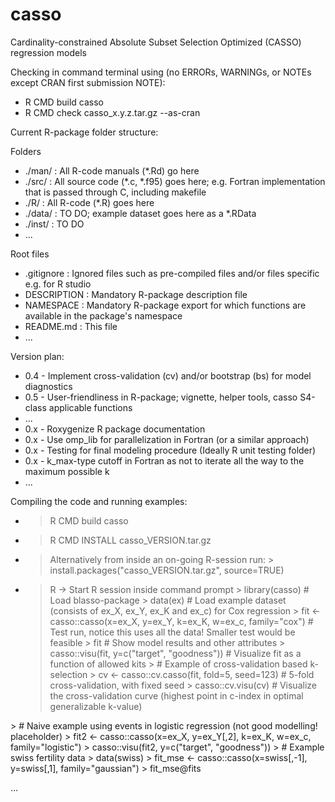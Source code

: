 # casso
Cardinality-constrained Absolute Subset Selection Optimized (CASSO) regression models

Checking in command terminal using (no ERRORs, WARNINGs, or NOTEs except CRAN first submission NOTE):
* R CMD build casso
* R CMD check casso_x.y.z.tar.gz --as-cran

Current R-package folder structure:

Folders

* ./man/  : All R-code manuals (\*.Rd) go here
* ./src/  : All source code (\*.c, \*.f95) goes here; e.g. Fortran implementation that is passed through C, including makefile
* ./R/    : All R-code (\*.R) goes here
* ./data/ : TO DO; example dataset goes here as a \*.RData
* ./inst/ : TO DO
* ...

Root files
* .gitignore  : Ignored files such as pre-compiled files and/or files specific e.g. for R studio
* DESCRIPTION : Mandatory R-package description file
* NAMESPACE   : Mandatory R-package export for which functions are available in the package's namespace
* README.md   : This file
* ...

Version plan:
* 0.4 - Implement cross-validation (cv) and/or bootstrap (bs) for model diagnostics
* 0.5 - User-friendliness in R-package; vignette, helper tools, casso S4-class applicable functions
* ...
* 0.x - Roxygenize R package documentation
* 0.x - Use omp_lib for parallelization in Fortran (or a similar approach)
* 0.x - Testing for final modeling procedure (Ideally R unit testing folder)
* 0.x - k_max-type cutoff in Fortran as not to iterate all the way to the maximum possible k
* ...

Compiling the code and running examples:
* > R CMD build casso
* > R CMD INSTALL casso_VERSION.tar.gz
* > Alternatively from inside an on-going R-session run: > install.packages("casso_VERSION.tar.gz", source=TRUE)
* > R -> Start R session inside command prompt
\> library(casso) # Load blasso-package
\> data(ex) # Load example dataset (consists of ex_X, ex_Y, ex_K and ex_c) for Cox regression
\> fit <- casso::casso(x=ex_X, y=ex_Y, k=ex_K, w=ex_c, family="cox") # Test run, notice this uses all the data! Smaller test would be feasible
\> fit # Show model results and other attributes
\> casso::visu(fit, y=c("target", "goodness")) # Visualize fit as a function of allowed kits
\> \# Example of cross-validation based k-selection
\> cv <- casso::cv.casso(fit, fold=5, seed=123) # 5-fold cross-validation, with fixed seed
\> casso::cv.visu(cv) # Visualize the cross-validation curve (highest point in c-index in optimal generalizable k-value)

\> \# Naive example using events in logistic regression (not good modelling! placeholder)
\> fit2 <- casso::casso(x=ex_X, y=ex_Y[,2], k=ex_K, w=ex_c, family="logistic") 
\> casso::visu(fit2, y=c("target", "goodness"))
\> \# Example swiss fertility data
\> data(swiss)
\> fit_mse <- casso::casso(x=swiss[,-1], y=swiss[,1], family="gaussian")
\> fit_mse@fits

...
